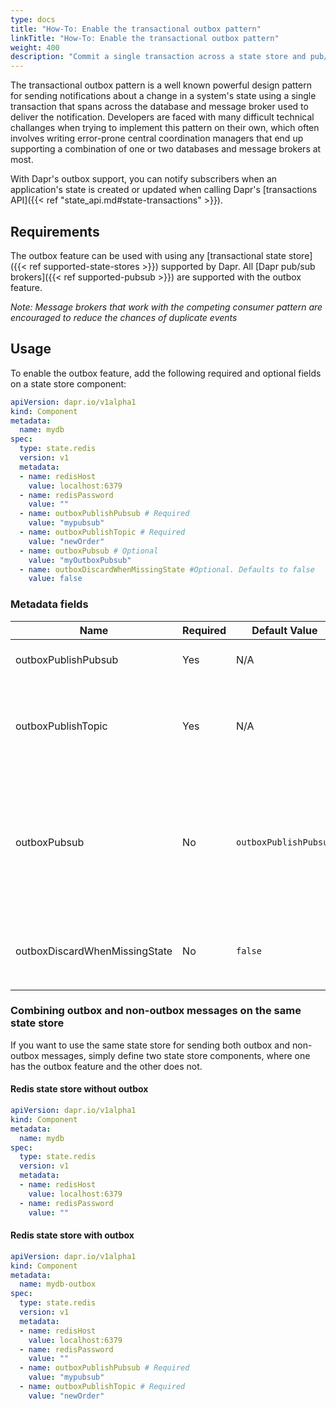 ```yaml
---
type: docs
title: "How-To: Enable the transactional outbox pattern"
linkTitle: "How-To: Enable the transactional outbox pattern"
weight: 400
description: "Commit a single transaction across a state store and pub/sub message broker"
---
```


The transactional outbox pattern is a well known powerful design pattern for sending notifications about a change in a system's state using a single transaction that spans across the database and message broker used to deliver the notification. Developers are faced with many difficult technical challanges when trying to implement this pattern on their own, which often involves writing error-prone central coordination managers that end up supporting a combination of one or two databases and message brokers at most.

With Dapr's outbox support, you can notify subscribers when an application's state is created or updated when calling Dapr's [transactions API]({{< ref "state_api.md#state-transactions" >}}).

## Requirements

The outbox feature can be used with using any [transactional state store]({{< ref supported-state-stores >}}) supported by Dapr. All [Dapr pub/sub brokers]({{< ref supported-pubsub >}}) are supported with the outbox feature.

*Note: Message brokers that work with the competing consumer pattern are encouraged to reduce the chances of duplicate events*

## Usage

To enable the outbox feature, add the following required and optional fields on a state store component:

```yaml
apiVersion: dapr.io/v1alpha1
kind: Component
metadata:
  name: mydb
spec:
  type: state.redis
  version: v1
  metadata:
  - name: redisHost
    value: localhost:6379
  - name: redisPassword
    value: ""
  - name: outboxPublishPubsub # Required
    value: "mypubsub"
  - name: outboxPublishTopic # Required
    value: "newOrder"
  - name: outboxPubsub # Optional
    value: "myOutboxPubsub"
  - name: outboxDiscardWhenMissingState #Optional. Defaults to false
    value: false
```

### Metadata fields

| Name                | Required    | Default Value | Description                                            |
| --------------------|-------------|---------------|------------------------------------------------------- |
| outboxPublishPubsub | Yes         | N/A           | Sets the name of the pub/sub to use when publishing state changes
| outboxPublishTopic  | Yes         | N/A           | Sets the topic to send the state changes to on the pub/sub configured with `outboxPublishPubsub`. The message body will be a state transaction item for an insert or update operation
| outboxPubsub        | No          | `outboxPublishPubsub`           | Sets the pub/sub to use for Dapr to coordinate the state and pub/sub transactions. If not set, the pub/sub configured with `outboxPublishPubsub` is used. This is useful if you want to separate the pub/sub used to send the state changes from the one used to coordinate the transaction
| outboxDiscardWhenMissingState  | No         | `false`           | By setting `outboxDiscardWhenMissingState` to `true`, Dapr will discard the transaction if it cannot find the state in the database and not retry again

### Combining outbox and non-outbox messages on the same state store

If you want to use the same state store for sending both outbox and non-outbox messages, simply define two state store components, where one has the outbox feature and the other does not.

#### Redis state store without outbox

```yaml
apiVersion: dapr.io/v1alpha1
kind: Component
metadata:
  name: mydb
spec:
  type: state.redis
  version: v1
  metadata:
  - name: redisHost
    value: localhost:6379
  - name: redisPassword
    value: ""
```

#### Redis state store with outbox

```yaml
apiVersion: dapr.io/v1alpha1
kind: Component
metadata:
  name: mydb-outbox
spec:
  type: state.redis
  version: v1
  metadata:
  - name: redisHost
    value: localhost:6379
  - name: redisPassword
    value: ""
  - name: outboxPublishPubsub # Required
    value: "mypubsub"
  - name: outboxPublishTopic # Required
    value: "newOrder"
```